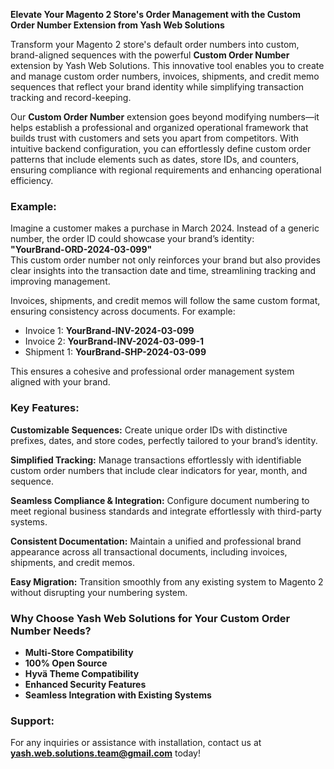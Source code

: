**Elevate Your Magento 2 Store's Order Management with the Custom Order Number Extension from Yash Web Solutions**  

Transform your Magento 2 store's default order numbers into custom, brand-aligned sequences with the powerful **Custom Order Number** extension by Yash Web Solutions. This innovative tool enables you to create and manage custom order numbers, invoices, shipments, and credit memo sequences that reflect your brand identity while simplifying transaction tracking and record-keeping.  

Our **Custom Order Number** extension goes beyond modifying numbers—it helps establish a professional and organized operational framework that builds trust with customers and sets you apart from competitors. With intuitive backend configuration, you can effortlessly define custom order patterns that include elements such as dates, store IDs, and counters, ensuring compliance with regional requirements and enhancing operational efficiency.  

### Example:  
Imagine a customer makes a purchase in March 2024. Instead of a generic number, the order ID could showcase your brand’s identity:  
**"YourBrand-ORD-2024-03-099"**  
This custom order number not only reinforces your brand but also provides clear insights into the transaction date and time, streamlining tracking and improving management.  

Invoices, shipments, and credit memos will follow the same custom format, ensuring consistency across documents. For example:  
- Invoice 1: **YourBrand-INV-2024-03-099**  
- Invoice 2: **YourBrand-INV-2024-03-099-1**  
- Shipment 1: **YourBrand-SHP-2024-03-099**  

This ensures a cohesive and professional order management system aligned with your brand.  

### **Key Features:**  

**Customizable Sequences:** Create unique order IDs with distinctive prefixes, dates, and store codes, perfectly tailored to your brand’s identity.  

**Simplified Tracking:** Manage transactions effortlessly with identifiable custom order numbers that include clear indicators for year, month, and sequence.  

**Seamless Compliance & Integration:** Configure document numbering to meet regional business standards and integrate effortlessly with third-party systems.  

**Consistent Documentation:** Maintain a unified and professional brand appearance across all transactional documents, including invoices, shipments, and credit memos.  

**Easy Migration:** Transition smoothly from any existing system to Magento 2 without disrupting your numbering system.  

### **Why Choose Yash Web Solutions for Your Custom Order Number Needs?**  
- **Multi-Store Compatibility**  
- **100% Open Source**  
- **Hyvä Theme Compatibility**  
- **Enhanced Security Features**  
- **Seamless Integration with Existing Systems**  

### **Support:**  
For any inquiries or assistance with installation, contact us at **yash.web.solutions.team@gmail.com** today!  
